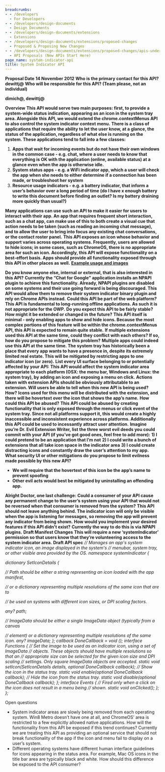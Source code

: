 ```yaml
---
breadcrumbs:
- - /developers
  - For Developers
- - /developers/design-documents
  - Design Documents
- - /developers/design-documents/extensions
  - Extensions
- - /developers/design-documents/extensions/proposed-changes
  - Proposed & Proposing New Changes
- - /developers/design-documents/extensions/proposed-changes/apis-under-development
  - API Proposals (New APIs Start Here)
page_name: system-indicator-api
title: System Indicator API
---
```


**Proposal Date**
**14 November 2012**
**Who is the primary contact for this API?**
**dewittj@**
**Who will be responsible for this API? (Team please, not an individual)**

**dimich@, dewittj@**

**Overview**
**This API would serve two main purposes: first, to provide a system-wide status indication, appearing as an icon in the system tray area. Alongside this API, we would extend the chrome.contextMenus API to also control the system indicator context menu.**
**There is a class of applications that require the ability to let the user know, at a glance, the status of the application, regardless of what else is running on the system. These applications tend to fall into a few classes:**

1.  **Apps that wait for incoming events but do not have their own
            windows in the common case - e.g. chat, where a user needs to know
            that everything is OK with the application (online, available
            status) at a glance even when the app is otherwise idle.**
2.  **System status apps - e.g. a WiFi indicator app, which a user will
            check the app when she needs to either determine if a connection has
            been made, or troubleshoot her system**
3.  **Resource usage indicators - e.g. a battery indicator, that inform
            a user’s behavior over a long period of time (do I have x enough
            battery to write this document before finding an outlet? Is my
            battery draining more quickly than usual?)**

**Many applications can use such an API to make it easier for users to interact with their app. An app that requires frequent short interaction, such as a chat app, can make use of this to both create a visual cue that action needs to be taken (such as reading an incoming chat message), and to allow the user to bring into focus any existing chat conversations, or the contact roster panel.**
**This API exposes an icon whose behavior and support varies across operating systems. Frequently, users are allowed to hide icons; in some cases, such as ChromeOS, there is no appropriate area for such an icon. Accordingly, this API will expose functionality on a best-effort basis. Apps should provide all functionality exposed through this API in other places as well.**
**[Example usage and
images](https://docs.google.com/document/d/1QhhfR33Y28Yqnnoa_Sl3fnZK_mKtwt4dZe6kNyJ_MjU/edit)**

**Do you know anyone else, internal or external, that is also interested in this API?**
**Currently the “Chat for Google” application installs an NPAPI plugin to achieve this functionality. Already, NPAPI plugins are disabled on some systems and their use going forward is being discouraged. This API would allow them to remove their system indicator binary plugin and rely on Chrome APIs instead.**
**Could this API be part of the web platform?**
**This API is fundamental to long-running offline applications. As such it is not appropriate for the OWP.**
**Do you expect this API to be fairly stable? How might it be extended or changed in the future?**
**This API itself is minimal - only enabling apps to show and hide icons. Because the most complex portions of this feature will be within the chrome.contextMenus API, this API is expected to remain quite stable.**
**If multiple extensions used this API at the same time, could they conflict with each others? If so, how do you propose to mitigate this problem?**
**Multiple apps could indeed use this API at the same time. The system tray has historically been a place that every app wants to have a presence in, despite its extremely limited real estate. This will be mitigated by restricting apps to one indicator icon (or zero).**
**List every UI surface belonging to or potentially affected by your API:**
**This API would affect the system indicator area appropriate to each platform (OSX: the menu bar, Windows and Linux: the system tray), by adding an icon and exposing a menu on click.**
**Actions taken with extension APIs should be obviously attributable to an extension. Will users be able to tell when this new API is being used? How?**
**Icons used for this menu will be distributed with the extension, and there will be hovertext over the icon that shows the app’s name.**
**How could this API be abused?**
**This API could be abused by creating functionality that is only exposed through the menus or click event of the system tray. Since not all platforms support it, this would create a highly inaccessible and inconsistent experience across platforms. Additionally this API could be used to incessantly attract user attention.**
**Imagine you’re Dr. Evil Extension Writer, list the three worst evil deeds you could commit with your API (if you’ve got good ones, feel free to add more):**
**1) I could pretend to be an application that I’m not**
**2) I could write a bunch of extensions that all take icon space in the indicator area**
**3) I could create distracting icons and constantly draw the user’s attention to my app.**
**What security UI or other mitigations do you propose to limit evilness made possible by this new API?**

*   **We will require that the hovertext of this icon be the app’s name
            to prevent spoofing**
*   **Other evil acts would best be mitigated by uninstalling an
            offending app.**

**Alright Doctor, one last challenge:**
**Could a consumer of your API cause any permanent change to the user’s system using your API that would not be reversed when that consumer is removed from the system?**
**This API should not leave anything behind. The indicator icon will only be visible when the app is listening for messages, so removing the app will prevent any indicator from being shown.**
**How would you implement your desired features if this API didn't exist?**
**Currently the way to do this is via NPAPI plugins.**
**Draft Manifest Changes**
**This will require a new ‘systemIndicator’ permission so that users know that they’re volunteering access to the system indicator area.**
**Draft API spec**
*// Manages an app's system indicator icon, an image displayed in the system's
// menubar, system tray, or other visible area provided by the OS. namespace
systemIndicator {*

*dictionary SetIconDetails {*

*// Path should be either a string representing an icon loaded with the app
manifest,*

*// or a dictionary representing multiple resolutions of the same icon that are
to*

*// be used on systems with different icon sizes, or DPI scaling factors.*

*any? path;*

*// ImageData should be either a single ImageData object (typically from a
canvas*

*// element) or a dictionary representing multiple resolutions of the same icon.
any? imageData; }; callback DoneCallback = void (); interface Functions { // Set
the image to be used as an indicator icon, using a set of ImageData // objects.
These objects should have multiple resolutions so that an // appropriate size
can be selected for the given icon size and DPI scaling // settings. Only square
ImageData objects are accepted. static void setIcon(SetIconDetails details,
optional DoneCallback callback); // Show the icon in the status tray. static
void enable(optional DoneCallback callback); // Hide the icon from the status
tray. static void disable(optional DoneCallback callback); }; interface Events {
// Fired only when a click on the icon does not result in a menu being // shown.
static void onClicked(); }; };*

Open questions

*   System indicator areas are slowly being removed from each operating
            system. Win8 Metro doesn’t have one at all, and ChromeOS’ area is
            restricted to a few explicitly allowed native applications. How will
            the functionality from this API be exposed if this trend continues?
            Currently we are treating this API as providing an optional service
            that should not break functionality of the app if the icon and menu
            fail to display on a user’s system.
*   Different operating systems have different human interface
            guidelines for icons appearing in the status area. For example, Mac
            OS icons in the title bar area are typically black and white. How
            should this difference be exposed to the API consumer?
